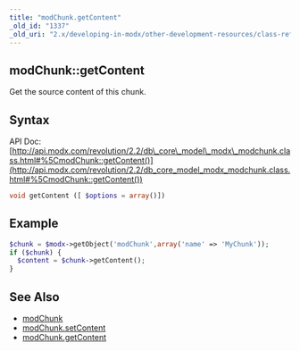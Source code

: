 ```yaml
---
title: "modChunk.getContent"
_old_id: "1337"
_old_uri: "2.x/developing-in-modx/other-development-resources/class-reference/modchunk/modchunk.getcontent"
---
```


## modChunk::getContent

Get the source content of this chunk.

## Syntax

API Doc: [http://api.modx.com/revolution/2.2/db\_core\_model\_modx\_modchunk.class.html#%5CmodChunk::getContent()](http://api.modx.com/revolution/2.2/db_core_model_modx_modchunk.class.html#%5CmodChunk::getContent())

``` php
void getContent ([ $options = array()])
```

## Example

``` php
$chunk = $modx->getObject('modChunk',array('name' => 'MyChunk'));
if ($chunk) {
  $content = $chunk->getContent();
}
```

## See Also

- [modChunk](extending-modx/core-model/modchunk)
- [modChunk.setContent](extending-modx/core-model/modchunk/modchunk.setcontent)
- [modChunk.getContent](extending-modx/core-model/modchunk/modchunk.getcontent)
